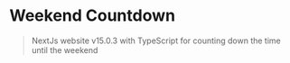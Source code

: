 # Weekend Countdown

> NextJs website v15.0.3 with TypeScript for counting down the time until the weekend
